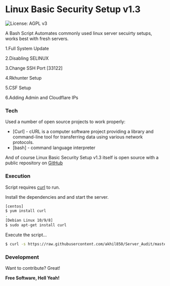 # Linux Basic Security Setup v1.3

![License: AGPL v3](https://img.shields.io/github/license/akhil850/Server_Audit)

A Bash Script Automates commonly used linux server secuirty setups, works best with fresh servers.

1.Full System Update

2.Disabling SELINUX

3.Change SSH Port [33122]

4.Rkhunter Setup

5.CSF Setup

6.Adding Admin and Cloudflare IPs

### Tech

Used a number of open source projects to work properly:

* [Curl] - cURL is a computer software project providing a library and command-line tool for transferring data using various network protocols.
* [bash] - command language interpreter

And of course Linux Basic Security Setup v1.3 itself is open source with a public repository on [GitHub](git-repo-url)

### Execution

Script requires [curl](https://curl.haxx.se/) to run.

Install the dependencies and and start the server.

```sh
[centos]
$ yum install curl
.
[Debian Linux 10/9/8]
$ sudo apt-get install curl
```

Execute the script...

```sh
$ curl -s https://raw.githubusercontent.com/akhil850/Server_Audit/master/SecureServer.sh | bash
```

### Development

Want to contribute? Great!


**Free Software, Hell Yeah!**

[//]: # (These are reference links used in the body of this note)

[Server_Audit]: <https://github.com/akhil850/Server_Audit>
[git-repo-url]: <https://github.com/akhil850/Server_Audit.git>
